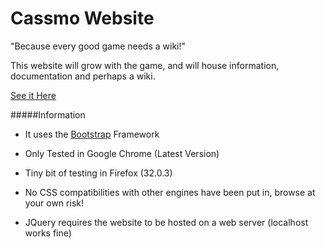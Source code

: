Cassmo Website
=======================

"Because every good game needs a wiki!"

This website will grow with the game, and will house information, documentation and perhaps a wiki.

[See it Here](http://rting.github.io/Cassmo_Website_and_Wiki)

#####Information
- It uses the [Bootstrap](http://getbootstrap.com/) Framework

- Only Tested in Google Chrome (Latest Version)

- Tiny bit of testing in Firefox (32.0.3)

- No CSS compatibilities with other engines have been put in, browse at your own risk!

- JQuery requires the website to be hosted on a web server (localhost works fine)
